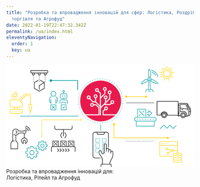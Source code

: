 ```yaml
---
title: "Розробка та впровадження інновацій для сфер: Логістика, Роздрібна
  торгівля та Агрофуд"
date: 2022-01-19T22:47:32.342Z
permalink: /ua/index.html
eleventyNavigation:
  order: 1
  key: ua
---
```

<div class="center"><img src="/static/img/mainbg.png" width="600"></div>
<div id="main-h2">Розробка та впровадження інновацій для:</div>
<div id="main-h1">Логістика, Рітейл та Агрофуд</div>
